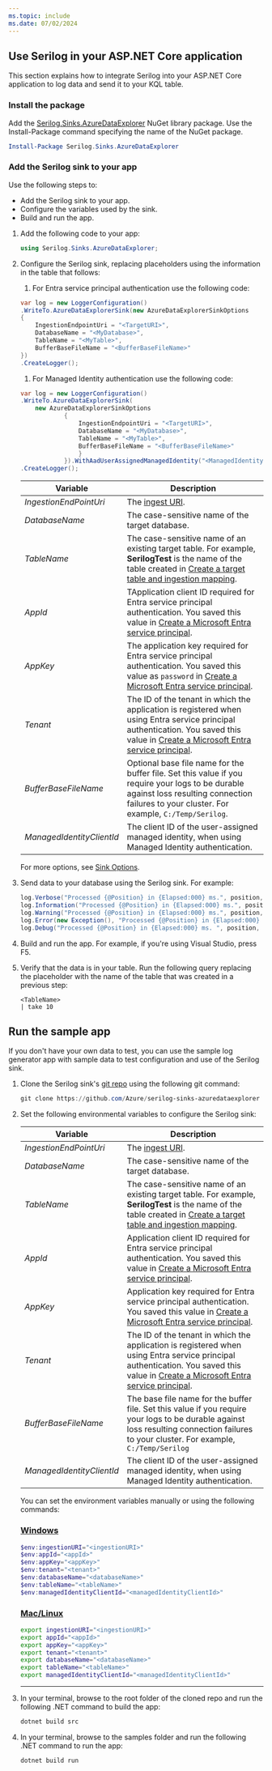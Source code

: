 ```yaml
---
ms.topic: include
ms.date: 07/02/2024
---
```


## Use Serilog in your ASP.NET Core application

This section explains how to integrate Serilog into your ASP.NET Core application to log data and send it to your KQL table.

### Install the package

Add the [Serilog.Sinks.AzureDataExplorer](https://www.nuget.org/packages/serilog.sinks.azuredataexplorer) NuGet library package. Use the Install-Package command specifying the name of the NuGet package.

```powershell
Install-Package Serilog.Sinks.AzureDataExplorer
```

### Add the Serilog sink to your app

Use the following steps to:

* Add the Serilog sink to your app.
* Configure the variables used by the sink.
* Build and run the app.

1. Add the following code to your app:

    ```csharp
    using Serilog.Sinks.AzureDataExplorer;
    ```

1. Configure the Serilog sink, replacing placeholders using the information in the table that follows:
    
    1. For Entra service principal authentication use the following code:

    ```csharp
    var log = new LoggerConfiguration()
    .WriteTo.AzureDataExplorerSink(new AzureDataExplorerSinkOptions
    {
        IngestionEndpointUri = "<TargetURI>",
        DatabaseName = "<MyDatabase>",
        TableName = "<MyTable>",
        BufferBaseFileName = "<BufferBaseFileName>"
    })
    .CreateLogger();

    ```
    
    1. For Managed Identity authentication use the following code:

    ``` csharp
    var log = new LoggerConfiguration()
    .WriteTo.AzureDataExplorerSink(
        new AzureDataExplorerSinkOptions
                {
                    IngestionEndpointUri = "<TargetURI>",
                    DatabaseName = "<MyDatabase>",
                    TableName = "<MyTable>",
                    BufferBaseFileName = "<BufferBaseFileName>"
                    }
                }).WithAadUserAssignedManagedIdentity("<ManagedIdentityClientId>")
    .CreateLogger();
    ```

    | Variable | Description |
    |---|---|
    | *IngestionEndPointUri* | The [ingest URI](#ingestion-uri). |
    | *DatabaseName* | The case-sensitive name of the target database. |
    | *TableName* | The case-sensitive name of an existing target table. For example, **SerilogTest** is the name of the table created in [Create a target table and ingestion mapping](#create-a-target-table-and-ingestion-mapping). |
    | *AppId* | TApplication client ID required for Entra service principal authentication. You saved this value in [Create a Microsoft Entra service principal](#create-a-microsoft-entra-service-principal). |
    | *AppKey* | The application key required for Entra service principal authentication. You saved this value as `password` in [Create a Microsoft Entra service principal](#create-a-microsoft-entra-service-principal). |
    | *Tenant* | The ID of the tenant in which the application is registered when using Entra service principal authentication. You saved this value in [Create a Microsoft Entra service principal](#create-a-microsoft-entra-service-principal). |
    | *BufferBaseFileName* | Optional base file name for the buffer file. Set this value if you require your logs to be durable against loss resulting connection failures to your cluster. For example, `C:/Temp/Serilog`. |
    | *ManagedIdentityClientId* | The client ID of the user-assigned managed identity, when using Managed Identity authentication. |

    

    For more options, see [Sink Options](https://github.com/Azure/serilog-sinks-azuredataexplorer#options).

1. Send data to your database using the Serilog sink. For example:

    ```csharp
    log.Verbose("Processed {@Position} in {Elapsed:000} ms.", position, elapsedMs);
    log.Information("Processed {@Position} in {Elapsed:000} ms.", position, elapsedMs);
    log.Warning("Processed {@Position} in {Elapsed:000} ms.", position, elapsedMs);
    log.Error(new Exception(), "Processed {@Position} in {Elapsed:000} ms.", position, elapsedMs);
    log.Debug("Processed {@Position} in {Elapsed:000} ms. ", position, elapsedMs);
    ```

1. Build and run the app. For example, if you're using Visual Studio, press F5.

1. Verify that the data is in your table. Run the following query replacing the placeholder with the name of the table that was created in a previous step:

    ```kusto
    <TableName>
    | take 10
    ```

## Run the sample app

If you don't have your own data to test, you can use the sample log generator app with sample data to test configuration and use of the Serilog sink.

1. Clone the Serilog sink's [git repo](https://github.com/Azure/serilog-sinks-azuredataexplorer) using the following git command:

    ```powershell
    git clone https://github.com/Azure/serilog-sinks-azuredataexplorer
    ```

1. Set the following environmental variables to configure the Serilog sink:

    | Variable | Description |
    |---|---|
    | *IngestionEndPointUri* | The [ingest URI](#ingestion-uri). |
    | *DatabaseName* | The case-sensitive name of the target database. |
    | *TableName* | The case-sensitive name of an existing target table. For example, **SerilogTest** is the name of the table created in [Create a target table and ingestion mapping](#create-a-target-table-and-ingestion-mapping). |
    | *AppId* | Application client ID required for Entra service principal authentication. You saved this value in [Create a Microsoft Entra service principal](#create-a-microsoft-entra-service-principal). |
    | *AppKey* | Application key required for Entra service principal authentication. You saved this value in [Create a Microsoft Entra service principal](#create-a-microsoft-entra-service-principal). |
    | *Tenant* | The ID of the tenant in which the application is registered when using Entra service principal authentication. You saved this value in [Create a Microsoft Entra service principal](#create-a-microsoft-entra-service-principal). |
    | *BufferBaseFileName* | The base file name for the buffer file. Set this value if you require your logs to be durable against loss resulting connection failures to your cluster. For example, `C:/Temp/Serilog` |
    | *ManagedIdentityClientId* | The client ID of the user-assigned managed identity, when using Managed Identity authentication.|

    You can set the environment variables manually or using the following commands:

    ### [Windows](#tab/windows)

    ```powershell
    $env:ingestionURI="<ingestionURI>"
    $env:appId="<appId>"
    $env:appKey="<appKey>"
    $env:tenant="<tenant>"
    $env:databaseName="<databaseName>"
    $env:tableName="<tableName>"
    $env:managedIdentityClientId="<managedIdentityClientId>"
    ```

    ### [Mac/Linux](#tab/linux)

    ```bash
    export ingestionURI="<ingestionURI>"
    export appId="<appId>"
    export appKey="<appKey>"
    export tenant="<tenant>"
    export databaseName="<databaseName>"
    export tableName="<tableName>"
    export managedIdentityClientId="<managedIdentityClientId>"
    ```

    ---

1. In your terminal, browse to the root folder of the cloned repo and run the following .NET command to build the app:

    ```powershell
    dotnet build src
    ```

1. In your terminal, browse to the samples folder and run the following .NET command to run the app:

    ```powershell
    dotnet build run
    ```

